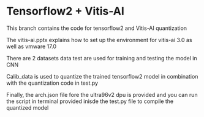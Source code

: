 # Tensorflow2 + Vitis-AI 
This branch contains the code for tensorflow2 and Vitis-AI quantization

The vitis-ai.pptx explains how to set up the environment for vitis-ai 3.0 as well as vmware 17.0

There are 2 datasets data test are used for training and testing the model in CNN

Calib_data is used to quantize the trained tensorflow2 model in combination with the quantization code in test.py

Finally, the arch.json file fore the ultra96v2 dpu is provided and you can run the script in terminal provided inisde the test.py file to compile the quantized model
